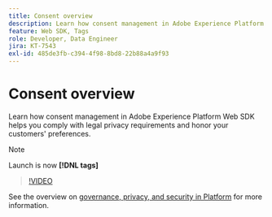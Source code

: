 ```yaml
---
title: Consent overview
description: Learn how consent management in Adobe Experience Platform Web SDK helps you comply with legal privacy requirements and honor your customers' preferences.
feature: Web SDK, Tags
role: Developer, Data Engineer
jira: KT-7543
exl-id: 485de3fb-c394-4f98-8bd8-22b88a4a9f93
---
```

# Consent overview

Learn how consent management in Adobe Experience Platform Web SDK helps you comply with legal privacy requirements and honor your customers' preferences.  

>[!NOTE]
>
> Launch is now **[!DNL tags]**

>[!VIDEO](https://video.tv.adobe.com/v/332693/?quality=12&learn=on)

See the overview on [governance, privacy, and security in Platform](https://experienceleague.adobe.com/docs/experience-platform/landing/governance-privacy-security/overview.html?lang=en#consent) for more information.

